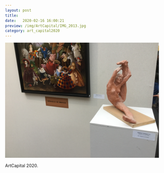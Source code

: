 ```yaml
---
layout: post
title:  
date:   2020-02-16 16:00:21
preview: /img/ArtCapital/IMG_2013.jpg
category: art_capital2020
---
```


![Picture 1](/img/ArtCapital/IMG_2013.jpg) 


ArtCapital 2020.


